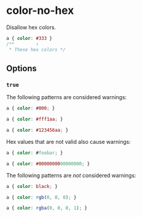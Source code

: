 # color-no-hex

Disallow hex colors.

```css
a { color: #333 }
/**        ↑
 * These hex colors */
```

## Options

### `true`

The following patterns are considered warnings:

```css
a { color: #000; }
```

```css
a { color: #fff1aa; }
```

```css
a { color: #123456aa; }
```

Hex values that are not valid also cause warnings:

```css
a { color: #foobar; }
```

```css
a { color: #0000000000000000; }
```

The following patterns are *not* considered warnings:

```css
a { color: black; }
```

```css
a { color: rgb(0, 0, 0); }
```

```css
a { color: rgba(0, 0, 0, 1); }
```
